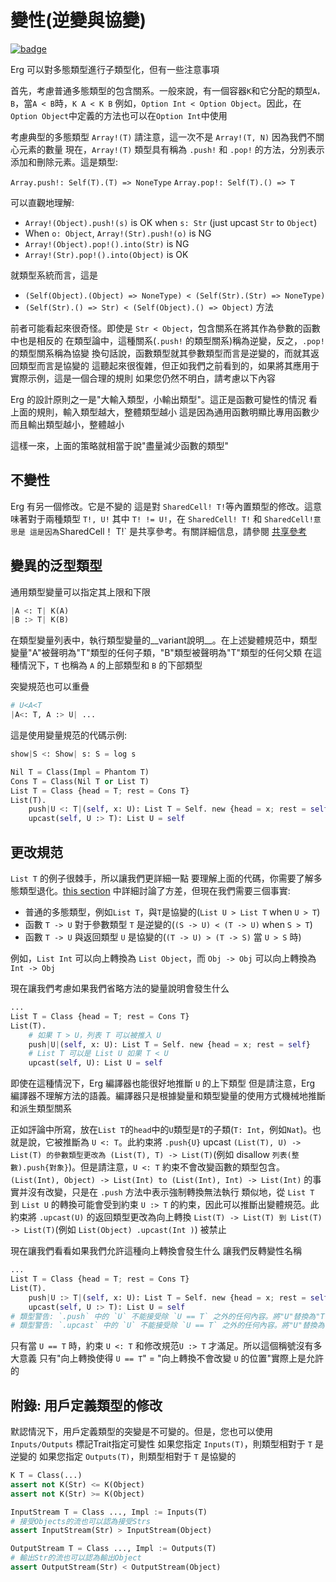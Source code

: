 # 變性(逆變與協變)

[![badge](https://img.shields.io/endpoint.svg?url=https%3A%2F%2Fgezf7g7pd5.execute-api.ap-northeast-1.amazonaws.com%2Fdefault%2Fsource_up_to_date%3Fowner%3Derg-lang%26repos%3Derg%26ref%3Dmain%26path%3Ddoc/EN/syntax/type/advanced/variance.md%26commit_hash%3Df4fb25b4004bdfa96d2149fac8c4e40b84e8a45f)](https://gezf7g7pd5.execute-api.ap-northeast-1.amazonaws.com/default/source_up_to_date?owner=erg-lang&repos=erg&ref=main&path=doc/EN/syntax/type/advanced/variance.md&commit_hash=f4fb25b4004bdfa96d2149fac8c4e40b84e8a45f)

Erg 可以對多態類型進行子類型化，但有一些注意事項

首先，考慮普通多態類型的包含關系。一般來說，有一個容器`K`和它分配的類型`A，B`，當`A < B`時，`K A < K B`
例如，`Option Int < Option Object`。因此，在`Option Object`中定義的方法也可以在`Option Int`中使用

考慮典型的多態類型 `Array!(T)`
請注意，這一次不是 `Array!(T, N)` 因為我們不關心元素的數量
現在，`Array!(T)` 類型具有稱為 `.push!` 和 `.pop!` 的方法，分別表示添加和刪除元素。這是類型: 

`Array.push!: Self(T).(T) => NoneType`
`Array.pop!: Self(T).() => T`

可以直觀地理解:

* `Array!(Object).push!(s)` is OK when `s: Str` (just upcast `Str` to `Object`)
* When `o: Object`, `Array!(Str).push!(o)` is NG
* `Array!(Object).pop!().into(Str)` is NG
* `Array!(Str).pop!().into(Object)` is OK

就類型系統而言，這是

* `(Self(Object).(Object) => NoneType) < (Self(Str).(Str) => NoneType)`
* `(Self(Str).() => Str) < (Self(Object).() => Object)`
方法

前者可能看起來很奇怪。即使是 `Str < Object`，包含關系在將其作為參數的函數中也是相反的
在類型論中，這種關系(`.push!` 的類型關系)稱為逆變，反之，`.pop!` 的類型關系稱為協變
換句話說，函數類型就其參數類型而言是逆變的，而就其返回類型而言是協變的
這聽起來很復雜，但正如我們之前看到的，如果將其應用于實際示例，這是一個合理的規則
如果您仍然不明白，請考慮以下內容

Erg 的設計原則之一是"大輸入類型，小輸出類型"。這正是函數可變性的情況
看上面的規則，輸入類型越大，整體類型越小
這是因為通用函數明顯比專用函數少
而且輸出類型越小，整體越小

這樣一來，上面的策略就相當于說"盡量減少函數的類型"

## 不變性

Erg 有另一個修改。它是不變的
這是對 `SharedCell! T!`等內置類型的修改。這意味著對于兩種類型 `T!, U!` 其中 `T! != U!`，在 `SharedCell! T!` 和 `SharedCell!意思是
這是因為`SharedCell！ T!` 是共享參考。有關詳細信息，請參閱 [共享參考](shared.md)

## 變異的泛型類型

通用類型變量可以指定其上限和下限

```python
|A <: T| K(A)
|B :> T| K(B)
```

在類型變量列表中，執行類型變量的__variant說明__。在上述變體規范中，類型變量"A"被聲明為"T"類型的任何子類，"B"類型被聲明為"T"類型的任何父類
在這種情況下，`T` 也稱為 `A` 的上部類型和 `B` 的下部類型

突變規范也可以重疊

```python
# U<A<T
|A<: T, A :> U| ...
```

這是使用變量規范的代碼示例: 

```python
show|S <: Show| s: S = log s

Nil T = Class(Impl = Phantom T)
Cons T = Class(Nil T or List T)
List T = Class {head = T; rest = Cons T}
List(T).
    push|U <: T|(self, x: U): List T = Self. new {head = x; rest = self}
    upcast(self, U :> T): List U = self
```

## 更改規范

`List T` 的例子很棘手，所以讓我們更詳細一點
要理解上面的代碼，你需要了解多態類型退化。[this section](./variance.md) 中詳細討論了方差，但現在我們需要三個事實: 

* 普通的多態類型，例如`List T`，與`T`是協變的(`List U > List T` when `U > T`)
* 函數 `T -> U` 對于參數類型 `T` 是逆變的(`(S -> U) < (T -> U)` when `S > T`)
* 函數 `T -> U` 與返回類型 `U` 是協變的(`(T -> U) > (T -> S)` 當 `U > S` 時)

例如，`List Int` 可以向上轉換為 `List Object`，而 `Obj -> Obj` 可以向上轉換為 `Int -> Obj`

現在讓我們考慮如果我們省略方法的變量說明會發生什么

```python
...
List T = Class {head = T; rest = Cons T}
List(T).
    # 如果 T > U，列表 T 可以被推入 U
    push|U|(self, x: U): List T = Self. new {head = x; rest = self}
    # List T 可以是 List U 如果 T < U
    upcast(self, U): List U = self
```

即使在這種情況下，Erg 編譯器也能很好地推斷 `U` 的上下類型
但是請注意，Erg 編譯器不理解方法的語義。編譯器只是根據變量和類型變量的使用方式機械地推斷和派生類型關系

正如評論中所寫，放在`List T`的`head`中的`U`類型是`T`的子類(`T: Int`，例如`Nat`)。也就是說，它被推斷為 `U <: T`。此約束將 `.push{U}` upcast `(List(T), U) -> List(T) 的參數類型更改為 (List(T), T) -> List(T)`(例如 disallow `列表(整數).push{對象}`)。但是請注意，`U <: T` 約束不會改變函數的類型包含。`(List(Int), Object) -> List(Int) to (List(Int), Int) -> List(Int)` 的事實并沒有改變，只是在 `.push` 方法中表示強制轉換無法執行
類似地，從 `List T` 到 `List U` 的轉換可能會受到約束 `U :> T` 的約束，因此可以推斷出變體規范。此約束將 `.upcast(U)` 的返回類型更改為向上轉換 `List(T) -> List(T) 到 List(T) -> List(T)`(例如 `List(Object) .upcast(Int )`) 被禁止

現在讓我們看看如果我們允許這種向上轉換會發生什么
讓我們反轉變性名稱

```python
...
List T = Class {head = T; rest = Cons T}
List(T).
    push|U :> T|(self, x: U): List T = Self. new {head = x; rest = self}
    upcast(self, U :> T): List U = self
# 類型警告: `.push` 中的 `U` 不能接受除 `U == T` 之外的任何內容。將"U"替換為"T"
# 類型警告: `.upcast` 中的 `U` 不能接受除 `U == T` 之外的任何內容。將"U"替換為"T"
```

只有當 `U == T` 時，約束 `U <: T` 和修改規范`U :> T` 才滿足。所以這個稱號沒有多大意義
只有"向上轉換使得 `U == T`" = "向上轉換不會改變 `U` 的位置"實際上是允許的

## 附錄: 用戶定義類型的修改

默認情況下，用戶定義類型的突變是不可變的。但是，您也可以使用 `Inputs/Outputs` 標記Trait指定可變性
如果您指定 `Inputs(T)`，則類型相對于 `T` 是逆變的
如果您指定 `Outputs(T)`，則類型相對于 `T` 是協變的

```python
K T = Class(...)
assert not K(Str) <= K(Object)
assert not K(Str) >= K(Object)

InputStream T = Class ..., Impl := Inputs(T)
# 接受Objects的流也可以認為接受Strs
assert InputStream(Str) > InputStream(Object)

OutputStream T = Class ..., Impl := Outputs(T)
# 輸出Str的流也可以認為輸出Object
assert OutputStream(Str) < OutputStream(Object)
```